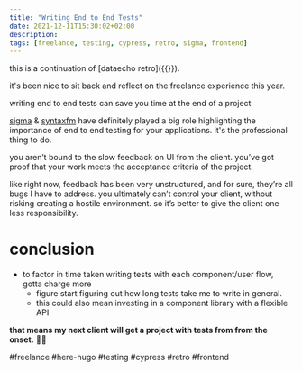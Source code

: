 ```yaml
---
title: "Writing End to End Tests"
date: 2021-12-11T15:30:02+02:00
description: 
tags: [freelance, testing, cypress, retro, sigma, frontend]
---
```

this is a continuation of [dataecho retro]({{<ref dataecho-retro>}}).

it's been nice to sit back and reflect on the freelance experience this year.

writing end to end tests can save you time at the end of a project 

[sigma](https://sigmadigital.io/) & [syntaxfm](https://syntax.fm/show/112/the-freelance-client-lifecycle-part-1) have definitely played a big role highlighting the importance of end to end testing for your applications. it's the professional thing to do.

you aren’t  bound to the slow feedback on UI from the client. you’ve got proof that your work meets the acceptance criteria of the project. 

like right now, feedback has been very unstructured, and for sure, they’re all bugs I have to address. you ultimately can’t control your client, without risking creating a hostile environment. so it’s better to give the client one less responsibility. 

# conclusion
- to factor in time taken writing tests with each component/user flow, gotta charge more 
	- figure start figuring out how long tests take me to write in general.
	- this could also mean investing in a component library with a flexible API

**that means my next client will get a project with tests from from the onset.** 👍🏾

#freelance #here-hugo #testing #cypress #retro #frontend 
